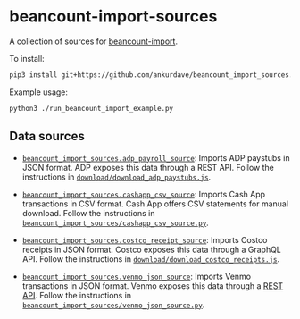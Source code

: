 # beancount-import-sources

A collection of sources for [beancount-import](https://github.com/jbms/beancount-import).

To install:

```sh
pip3 install git+https://github.com/ankurdave/beancount_import_sources.git
```

Example usage:

```sh
python3 ./run_beancount_import_example.py
```

## Data sources

- [`beancount_import_sources.adp_payroll_source`](beancount_import_sources/adp_payroll_source.py): Imports ADP paystubs in JSON format. ADP exposes this data through a REST API. Follow the instructions in [`download/download_adp_paystubs.js`](download/download_adp_paystubs.js).

- [`beancount_import_sources.cashapp_csv_source`](beancount_import_sources/cashapp_csv_source.py): Imports Cash App transactions in CSV format. Cash App offers CSV statements for manual download. Follow the instructions in [`beancount_import_sources/cashapp_csv_source.py`](beancount_import_sources/cashapp_csv_source.py).

- [`beancount_import_sources.costco_receipt_source`](beancount_import_sources/costco_receipt_source.py): Imports Costco receipts in JSON format. Costco exposes this data through a GraphQL API. Follow the instructions in [`download/download_costco_receipts.js`](download/download_costco_receipts.js).

- [`beancount_import_sources.venmo_json_source`](beancount_import_sources/venmo_json_source.py): Imports Venmo transactions in JSON format. Venmo exposes this data through a [REST API](https://github.com/mmohades/VenmoApiDocumentation). Follow the instructions in [`beancount_import_sources/venmo_json_source.py`](beancount_import_sources/venmo_json_source.py).
